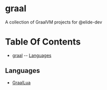 # graal
A collection of GraalVM projects for @elide-dev

# Table Of Contents

- [graal](#graal)
-- [Languages](#languages)

## Languages

- [GraalLua](https://github.com/Glavo/GraalLua)

